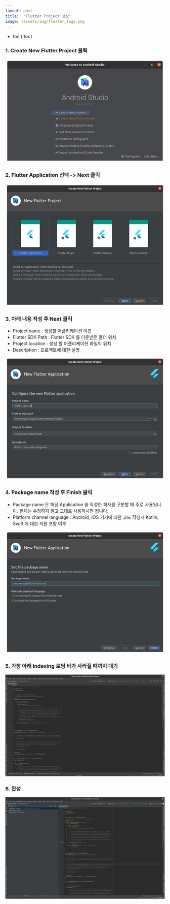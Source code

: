```yaml
---
layout: post
title:  "Flutter Project 생성"
image: /assets/img/flutter_logo.png
---
```


* toc
{:toc}




### 1. Create New Flutter Project 클릭

![image-20210322230245652](/assets/img/Flutter_post1/image-20210322230245652.png)

### 2. Flutter Application 선택  -> Next 클릭

![image-20210322230347670](/assets/img/Flutter_post1/image-20210322230347670.png)

### 3.  아래 내용 작성 후 Next 클릭

+ Project name : 생성할 어플리케이션 이름
+ Flutter SDK Path : Flutter SDK 를 다운받은 폴더 위치
+ Project location : 생성 할 어플리케이션 파일의 위치
+ Description : 프로젝트에 대한 설명

![image-20210322230454226](/assets/img/Flutter_post1/image-20210322230454226.png)

### 4.  Package  name 작성 후 Finish 클릭

+ Package name 은 해당 Application 을 작성한 회사를 구분할 때 주로 사용됩니다. 현재는 수정하지 말고 그대로 사용하시면 됩니다.
+ Platform channel language : Android, IOS 기기에 대한 코드 작성시 Kotlin, Swift 에 대한 지원 포함 여부 

![image-20210322231003546](/assets/img/Flutter_post1/image-20210322231003546.png)

### 5.  가장 아래 Indexing 로딩 바가 사라질 때까지 대기

![image-20210322231407461](/assets/img/Flutter_post1/image-20210322231407461.png)

### 6. 완성

![image-20210322231553152](/assets/img/Flutter_post1/image-20210322231553152.png)
